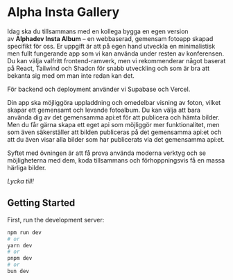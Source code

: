 # Alpha Insta Gallery

Idag ska du tillsammans med en kollega bygga en egen version av **Alphadev Insta Album** – en webbaserad, gemensam fotoapp skapad specifikt för oss. Er uppgift är att på egen hand utveckla en minimalistisk men fullt fungerande app som vi kan använda under resten av konferensen. Du kan välja valfritt frontend-ramverk, men vi rekommenderar något baserat på React, Tailwind och Shadcn för snabb utveckling och som är bra att bekanta sig med om man inte redan kan det.

För backend och deployment använder vi Supabase och Vercel.

Din app ska möjliggöra uppladdning och omedelbar visning av foton, vilket skapar ett gemensamt och levande fotoalbum. Du kan välja att bara använda dig av det gemensamma api:et för att publicera och hämta bilder. Men du får gärna skapa ett eget api som möjliggör mer funktionalitet, men som även säkerställer att bilden publiceras på det gemensamma api:et och att du även visar alla bilder som har publicerats via det gemensamma api:et.

Syftet med övningen är att få prova använda moderna verktyg och se möjligheterna med dem, koda tillsammans och förhoppningsvis få en massa härliga bilder.

_Lycka till!_

## Getting Started

First, run the development server:

```bash
npm run dev
# or
yarn dev
# or
pnpm dev
# or
bun dev
```
